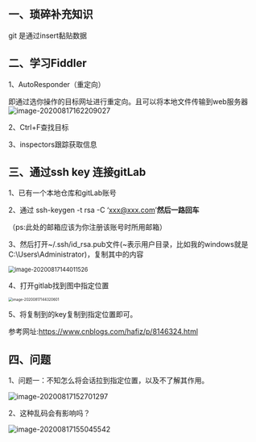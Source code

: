 ## 一、琐碎补充知识

git 是通过insert黏贴数据

## 二、学习Fiddler

1、AutoResponder（重定向）

即通过选你操作的目标网址进行重定向。且可以将本地文件传输到web服务器![image-20200817162209027](C:\Users\Administrator\AppData\Roaming\Typora\typora-user-images\image-20200817162209027.png)

2、Ctrl+F查找目标

3、inspectors跟踪获取信息

## 三、通过ssh key 连接gitLab

1、已有一个本地仓库和gitLab账号

2、通过 ssh-keygen -t rsa -C ‘xxx@xxx.com’**然后一路回车**

（ps:此处的邮箱应该为你注册该账号时所用邮箱）

3、然后打开~/.ssh/id_rsa.pub文件(~表示用户目录，比如我的windows就是C:\Users\Administrator)，复制其中的内容

<img src="C:\Users\Administrator\AppData\Roaming\Typora\typora-user-images\image-20200817144011526.png" alt="image-20200817144011526" style="zoom:80%;" />

4、打开gitlab找到图中指定位置

<img src="C:\Users\Administrator\AppData\Roaming\Typora\typora-user-images\image-20200817144320601.png" alt="image-20200817144320601" style="zoom:50%;" />

5、将复制到的key复制到指定位置即可。

参考网址:https://www.cnblogs.com/hafiz/p/8146324.html



## 四、问题

1、问题一：不知怎么将会话拉到指定位置，以及不了解其作用。

![image-20200817152701297](C:\Users\Administrator\AppData\Roaming\Typora\typora-user-images\image-20200817152701297.png)

2、这种乱码会有影响吗？

![image-20200817155045542](C:\Users\Administrator\AppData\Roaming\Typora\typora-user-images\image-20200817155045542.png)